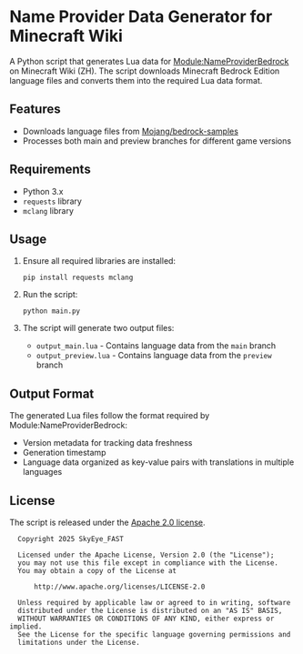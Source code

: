 # Name Provider Data Generator for Minecraft Wiki

A Python script that generates Lua data for [Module:NameProviderBedrock](https://zh.minecraft.wiki/w/Module:NameProviderBedrock) on Minecraft Wiki (ZH). The script downloads Minecraft Bedrock Edition language files and converts them into the required Lua data format.

## Features

- Downloads language files from [Mojang/bedrock-samples](https://github.com/Mojang/bedrock-samples)
- Processes both main and preview branches for different game versions

## Requirements

- Python 3.x
- `requests` library
- `mclang` library

## Usage

1. Ensure all required libraries are installed:

   ``` shell
   pip install requests mclang
   ```

2. Run the script:

   ``` shell
   python main.py
   ```

3. The script will generate two output files:
   - `output_main.lua` - Contains language data from the `main` branch
   - `output_preview.lua` - Contains language data from the `preview` branch

## Output Format

The generated Lua files follow the format required by Module:NameProviderBedrock:

- Version metadata for tracking data freshness
- Generation timestamp
- Language data organized as key-value pairs with translations in multiple languages

## License

The script is released under the [Apache 2.0 license](LICENSE).

``` text
  Copyright 2025 SkyEye_FAST

  Licensed under the Apache License, Version 2.0 (the "License");
  you may not use this file except in compliance with the License.
  You may obtain a copy of the License at

      http://www.apache.org/licenses/LICENSE-2.0

  Unless required by applicable law or agreed to in writing, software
  distributed under the License is distributed on an "AS IS" BASIS,
  WITHOUT WARRANTIES OR CONDITIONS OF ANY KIND, either express or implied.
  See the License for the specific language governing permissions and
  limitations under the License.
```
